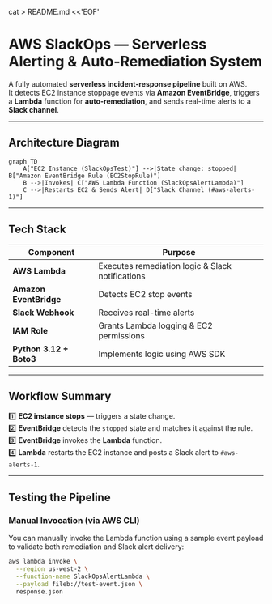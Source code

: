 cat > README.md <<'EOF'
# AWS SlackOps — Serverless Alerting & Auto-Remediation System

A fully automated **serverless incident-response pipeline** built on AWS.  
It detects EC2 instance stoppage events via **Amazon EventBridge**, triggers a **Lambda** function for **auto-remediation**, and sends real-time alerts to a **Slack channel**.

---

## Architecture Diagram

```mermaid
graph TD
    A["EC2 Instance (SlackOpsTest)"] -->|State change: stopped| B["Amazon EventBridge Rule (EC2StopRule)"]
    B -->|Invokes| C["AWS Lambda Function (SlackOpsAlertLambda)"]
    C -->|Restarts EC2 & Sends Alert| D["Slack Channel (#aws-alerts-1)"]
```

---

## Tech Stack

| Component               | Purpose                                          |
| ----------------------- | ------------------------------------------------ |
| **AWS Lambda**          | Executes remediation logic & Slack notifications |
| **Amazon EventBridge**  | Detects EC2 stop events                          |
| **Slack Webhook**       | Receives real-time alerts                        |
| **IAM Role**            | Grants Lambda logging & EC2 permissions          |
| **Python 3.12 + Boto3** | Implements logic using AWS SDK                   |

---

## Workflow Summary

1️⃣ **EC2 instance stops** — triggers a state change.  
2️⃣ **EventBridge** detects the `stopped` state and matches it against the rule.  
3️⃣ **EventBridge** invokes the **Lambda** function.  
4️⃣ **Lambda** restarts the EC2 instance and posts a Slack alert to `#aws-alerts-1`.  

---

## Testing the Pipeline

### Manual Invocation (via AWS CLI)
You can manually invoke the Lambda function using a sample event payload to validate both remediation and Slack alert delivery:

````bash
aws lambda invoke \
  --region us-west-2 \
  --function-name SlackOpsAlertLambda \
  --payload fileb://test-event.json \
  response.json
